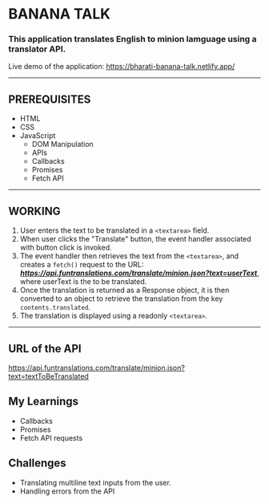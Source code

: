 # BANANA TALK

### This application translates English to minion lamguage using a translator API.
Live demo of the application: https://bharati-banana-talk.netlify.app/
<hr />

## PREREQUISITES
* HTML
* CSS
* JavaScript
  * DOM Manipulation
  * APIs
  * Callbacks
  * Promises
  * Fetch API
  
<hr />

## WORKING
1. User enters the text to be translated in a `<textarea>` field.
2. When user clicks the "Translate" button, the event handler associated with button click is invoked.
3. The event handler then retrieves the text from the `<textarea>`, and creates a `fetch()` request to the URL: ***https://api.funtranslations.com/translate/minion.json?text=userText***, where userText is the to be translated.
4. Once the translation is returned as a Response object, it is then converted to an object to retrieve the translation from the key `contents.translated`.
5. The translation is displayed using a readonly `<textarea>`.

<hr />

## URL of the API
https://api.funtranslations.com/translate/minion.json?text=textToBeTranslated

## My Learnings
- Callbacks
- Promises
- Fetch API requests

## Challenges
- Translating multiline text inputs from the user.
- Handling errors from the API

  
  


